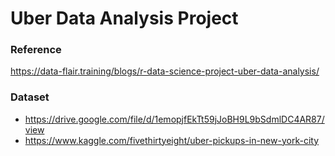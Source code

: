 # Uber Data Analysis Project

### Reference
https://data-flair.training/blogs/r-data-science-project-uber-data-analysis/

### Dataset
- https://drive.google.com/file/d/1emopjfEkTt59jJoBH9L9bSdmlDC4AR87/view
- https://www.kaggle.com/fivethirtyeight/uber-pickups-in-new-york-city
